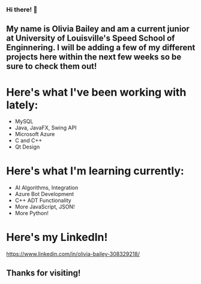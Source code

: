 ### Hi there! 👋 
## My name is Olivia Bailey and am a current junior at University of Louisville's Speed School of Enginnering. I will be adding a few of my different projects here within the next few weeks so be sure to check them out!

# Here's what I've been working with lately:
- MySQL
- Java, JavaFX, Swing API
- Microsoft Azure
- C and C++
- Qt Design

# Here's what I'm learning currently:
- AI Algorithms, Integration
- Azure Bot Development
- C++ ADT Functionality
- More JavaScript, JSON!
- More Python!

# Here's my LinkedIn!
https://www.linkedin.com/in/olivia-bailey-308329218/

## Thanks for visiting!
<!--
**olibaim/olibaim** is a ✨ _special_ ✨ repository because its `README.md` (this file) appears on your GitHub profile.

Here are some ideas to get you started:

- 🔭 I’m currently working on ...
- 🌱 I’m currently learning ...
- 👯 I’m looking to collaborate on ...
- 🤔 I’m looking for help with ...
- 💬 Ask me about ...
- 📫 How to reach me: ...
- 😄 Pronouns: ...
- ⚡ Fun fact: ...
-->
